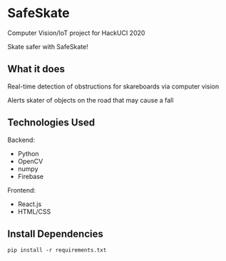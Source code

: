 # SafeSkate

Computer Vision/IoT project for HackUCI 2020

Skate safer with SafeSkate!


## What it does

Real-time detection of obstructions for skareboards via computer vision

Alerts skater of objects on the road that may cause a fall


## Technologies Used

Backend:

* Python
* OpenCV
* numpy
* Firebase

Frontend:

* React.js
* HTML/CSS


## Install Dependencies
`pip install -r requirements.txt`